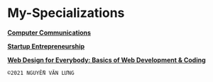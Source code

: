 # My-Specializations
[**Computer Communications**](https://www.coursera.org/account/accomplishments/specialization/certificate/MPWVV38QZ3BP)

[**Startup Entrepreneurship**](https://www.coursera.org/account/accomplishments/specialization/certificate/BDAL88GE8LFL)

[**Web Design for Everybody: Basics of Web Development & Coding**](https://www.coursera.org/account/accomplishments/specialization/certificate/3YRSRY99XQBK)


`©2021 NGUYỄN VĂN LƯNG`

